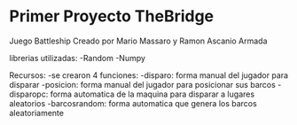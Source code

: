 # Primer Proyecto TheBridge

Juego Battleship
  Creado por Mario Massaro y Ramon Ascanio Armada
 
librerias utilizadas:
  -Random
  -Numpy

Recursos:
  -se crearon 4 funciones:
     -disparo: forma manual del jugador para disparar
     -posicion: forma manual del jugador para posicionar sus barcos
     -disparopc: forma automatica de la maquina para disparar a lugares aleatorios
     -barcosrandom: forma automatica que genera los barcos aleatoriamente

